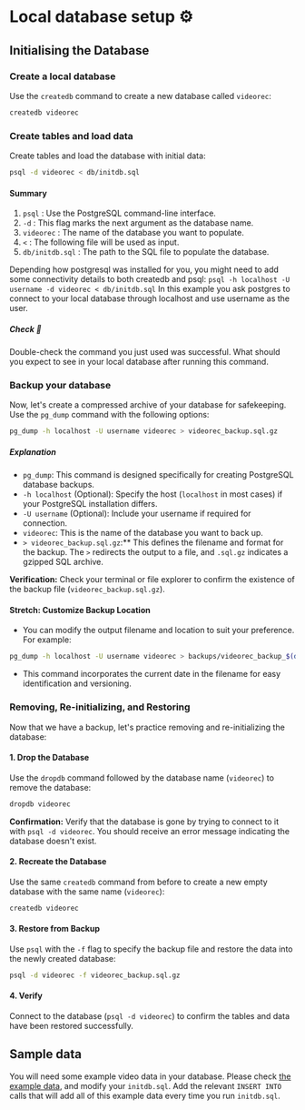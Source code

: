 # Local database setup ⚙️

## Initialising the Database

### Create a local database

Use the `createdb` command to create a new database called `videorec`:

```bash
createdb videorec
```

### Create tables and load data

Create tables and load the database with initial data:

```bash
psql -d videorec < db/initdb.sql
```

#### Summary

1. `psql` : Use the PostgreSQL command-line interface.
2. `-d` : This flag marks the next argument as the database name.
3. `videorec` : The name of the database you want to populate.
4. `<` : The following file will be used as input.
5. `db/initdb.sql` : The path to the SQL file to populate the database.

Depending how postgresql was installed for you, you might need to add some connectivity details to both createdb and psql: `psql -h localhost -U username -d videorec < db/initdb.sql` In this example you ask postgres to connect to your local database through localhost and use username as the user.

##### Check 📝

Double-check the command you just used was successful. What should you expect to see in your local database after running this command.

### Backup your database

Now, let's create a compressed archive of your database for safekeeping. Use the `pg_dump` command with the following options:

```bash
pg_dump -h localhost -U username videorec > videorec_backup.sql.gz
```

##### Explanation

- `pg_dump`: This command is designed specifically for creating PostgreSQL database backups.
- `-h localhost` (Optional): Specify the host (`localhost` in most cases) if your PostgreSQL installation differs.
- `-U username` (Optional): Include your username if required for connection.
- `videorec`: This is the name of the database you want to back up.
- `> videorec_backup.sql.gz`:\*\* This defines the filename and format for the backup. The `>` redirects the output to a file, and `.sql.gz` indicates a gzipped SQL archive.

**Verification:** Check your terminal or file explorer to confirm the existence of the backup file (`videorec_backup.sql.gz`).

#### Stretch: Customize Backup Location

- You can modify the output filename and location to suit your preference. For example:

```bash
pg_dump -h localhost -U username videorec > backups/videorec_backup_$(date +"%Y-%m-%d").sql.gz
```

- This command incorporates the current date in the filename for easy identification and versioning.

### Removing, Re-initializing, and Restoring

Now that we have a backup, let's practice removing and re-initializing the database:

#### 1. Drop the Database

Use the `dropdb` command followed by the database name (`videorec`) to remove the database:

```bash
dropdb videorec
```

**Confirmation:** Verify that the database is gone by trying to connect to it with `psql -d videorec`. You should receive an error message indicating the database doesn't exist.

#### 2. Recreate the Database

Use the same `createdb` command from before to create a new empty database with the same name (`videorec`):

```bash
createdb videorec
```

#### 3. Restore from Backup

Use `psql` with the `-f` flag to specify the backup file and restore the data into the newly created database:

```bash
psql -d videorec -f videorec_backup.sql.gz
```

#### 4. Verify

Connect to the database (`psql -d videorec`) to confirm the tables and data have been restored successfully.

## Sample data

You will need some example video data in your database. Please check [the example data](../../data/example_data.csv), and modify your `initdb.sql`. Add the relevant `INSERT INTO` calls that will add all of this example data every time you run `initdb.sql`.

